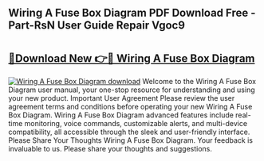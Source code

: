 ## Wiring A Fuse Box Diagram PDF Download Free - Part-RsN User Guide Repair Vgoc9

# <h2><a href="http://dfm4h7l.blite.top/?on=Wiring+A+Fuse+Box+Diagram">🔗Download New 👉🔴 Wiring A Fuse Box Diagram</a></h2>

[![Wiring A Fuse Box Diagram download](https://i.imgur.com/lujVjoI.png)](http://dfm4h7l.blite.top/?on=Wiring+A+Fuse+Box+Diagram)
Welcome to the Wiring A Fuse Box Diagram user manual, your one-stop resource for understanding and using your new product. Important User Agreement Please review the user agreement terms and conditions before operating your new Wiring A Fuse Box Diagram. Wiring A Fuse Box Diagram advanced features include real-time monitoring, voice commands, customizable alerts, and multi-device compatibility, all accessible through the sleek and user-friendly interface. Please Share Your Thoughts Wiring A Fuse Box Diagram. Your feedback is invaluable to us. Please share your thoughts and suggestions.
